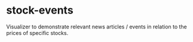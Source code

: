 # stock-events
Visualizer to demonstrate relevant news articles / events in relation to the prices of specific stocks.
